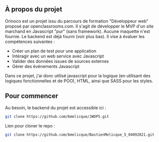 ## À propos du projet

Orinoco est un projet issu du parcours de formation "Développeur web" proposé par openclassrooms.com.
Il s'agit de développer le MVP d'un site marchand en Javascript "pur" (sans framework). Aucune maquette n'est fournie. Le backend est déjà fourni (voir plus bas).
Il vise à évaluer les compétences suivantes :

* Créer un plan de test pour une application
* Intéragir avec un web service avec Javascript
* Valider des données issues de sources externes
* Gérer des événements Javascript

Dans ce projet, j'ai donc utilisé javascript pour la logique (en utilisant des logiques fonctionnelles et de POO), HTML, ainsi que SASS pour les styles.

## Pour commencer

Au besoin, le backend du projet est accessible ici :
```sh
git clone https://github.com/bmelicque/JWDP5.git
```

Lien pour cloner le repo :
```sh
git clone https://github.com/bmelicque/BastienMelicque_5_04092021.git
```
